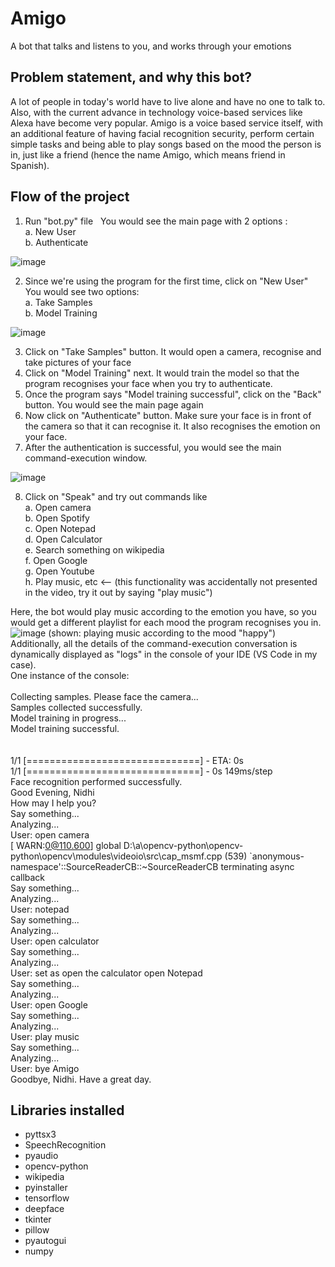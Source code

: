 # Amigo
A bot that talks and listens to you, and works through your emotions

## Problem statement, and why this bot?
A lot of people in today's world have to live alone and have no one to talk to. Also, with the current advance in technology voice-based services like Alexa have become very popular.
Amigo is a voice based service itself, with an additional feature of having facial recognition security, perform certain simple tasks and being able to play songs based on the mood the person is in, just like a friend (hence the name Amigo, which means friend in Spanish).

## Flow of the project
1. Run "bot.py" file
&nbsp; You would see the main page with 2 options : 
<br />a. New User
<br />b. Authenticate

![image](https://user-images.githubusercontent.com/88290216/170872651-b4a97145-a008-486f-9752-5271daa26a82.png)

2. Since we're using the program for the first time, click on "New User"
&nbsp; You would see two options:
<br />a. Take Samples
<br />b. Model Training

![image](https://user-images.githubusercontent.com/88290216/170872904-ef62c6a2-c1d2-47f8-82ee-ef9f590204c5.png)

3. Click on "Take Samples" button. It would open a camera, recognise and take pictures of your face
4. Click on "Model Training" next. It would train the model so that the program recognises your face when you try to authenticate.
5. Once the program says "Model training successful", click on the "Back" button. You would see the main page again
6. Now click on "Authenticate" button. Make sure your face is in front of the camera so that it can recognise it. It also recognises the emotion on your face.
7. After the authentication is successful, you would see the main command-execution window.

![image](https://user-images.githubusercontent.com/88290216/170872676-ca84b3af-aa48-4d97-9966-c4e28963657e.png)

8. Click on "Speak" and try out commands like
&nbsp; <br />a. Open camera
&nbsp; <br />b. Open Spotify
&nbsp; <br />c. Open Notepad
&nbsp; <br />d. Open Calculator
&nbsp; <br />e. Search something on wikipedia
&nbsp; <br />f. Open Google
&nbsp; <br />g. Open Youtube
&nbsp; <br />h. Play music, etc <-- (this functionality was accidentally not presented in the video, try it out by saying "play music")

Here, the bot would play music according to the emotion you have, so you would get a different playlist for each mood the program recognises you in.
![image](https://user-images.githubusercontent.com/88290216/171031018-61058de1-91e4-4917-8ea9-8770c03d32bc.png)
(shown: playing music according to the mood "happy")
<br />
Additionally, all the details of the command-execution conversation is dynamically displayed as "logs" in the console of your IDE (VS Code in my case).
<br />One instance of the console:<br />
<br />Collecting samples. Please face the camera...
<br />Samples collected successfully.
<br />Model training in progress...
<br />Model training successful.
<br /><br />
<br />1/1 [==============================] - ETA: 0s
<br />1/1 [==============================] - 0s 149ms/step
<br />Face recognition performed successfully.
<br />Good Evening, Nidhi
<br />How may I help you?
<br />Say something...
<br />Analyzing...
<br />User:  open camera
<br />[ WARN:0@110.600] global D:\a\opencv-python\opencv-python\opencv\modules\videoio\src\cap_msmf.cpp (539) `anonymous-namespace'::SourceReaderCB::~SourceReaderCB terminating async callback
<br />Say something...
<br />Analyzing...
<br />User:  notepad
<br />Say something...
<br />Analyzing...
<br />User:  open calculator
<br />Say something...
<br />Analyzing...
<br />User:  set as open the calculator open Notepad
<br />Say something...
<br />Analyzing...
<br />User:  open Google
<br />Say something...
<br />Analyzing...
<br />User:  play music
<br />Say something...
<br />Analyzing...
<br />User:  bye Amigo
<br />Goodbye, Nidhi. Have a great day.

## Libraries installed
* pyttsx3
* SpeechRecognition
* pyaudio
* opencv-python
* wikipedia
* pyinstaller
* tensorflow
* deepface
* tkinter
* pillow
* pyautogui
* numpy

